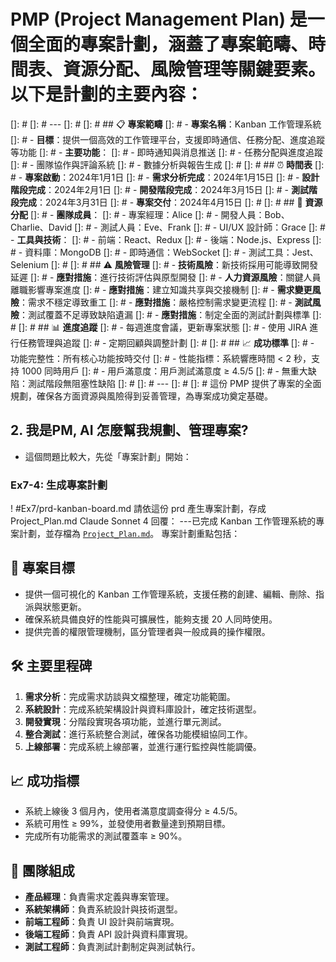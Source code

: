 # PMP (Project Management Plan) 是一個全面的專案計劃，涵蓋了專案範疇、時間表、資源分配、風險管理等關鍵要素。以下是計劃的主要內容：
[]: # 
[]: # ---
[]: # 
[]: # ## 📋 **專案範疇**
[]: # - **專案名稱**：Kanban 工作管理系統
[]: # - **目標**：提供一個高效的工作管理平台，支援即時通信、任務分配、進度追蹤等功能
[]: # - **主要功能**：
[]: #   - 即時通知與消息推送
[]: #   - 任務分配與進度追蹤
[]: #   - 團隊協作與評論系統
[]: #   - 數據分析與報告生成
[]: # 
[]: # ## ⏰ **時間表**
[]: # - **專案啟動**：2024年1月1日
[]: # - **需求分析完成**：2024年1月15日
[]: # - **設計階段完成**：2024年2月1日
[]: # - **開發階段完成**：2024年3月15日
[]: # - **測試階段完成**：2024年3月31日
[]: # - **專案交付**：2024年4月15日
[]: # 
[]: # ## 👥 **資源分配**
[]: # - **團隊成員**：
[]: #   - 專案經理：Alice
[]: #   - 開發人員：Bob、Charlie、David
[]: #   - 測試人員：Eve、Frank
[]: #   - UI/UX 設計師：Grace
[]: # - **工具與技術**：
[]: #   - 前端：React、Redux
[]: #   - 後端：Node.js、Express
[]: #   - 資料庫：MongoDB
[]: #   - 即時通信：WebSocket
[]: #   - 測試工具：Jest、Selenium
[]: # 
[]: # ## ⚠️ **風險管理**
[]: # - **技術風險**：新技術採用可能導致開發延遲
[]: #   - **應對措施**：進行技術評估與原型開發
[]: # - **人力資源風險**：關鍵人員離職影響專案進度
[]: #   - **應對措施**：建立知識共享與交接機制
[]: # - **需求變更風險**：需求不穩定導致重工
[]: #   - **應對措施**：嚴格控制需求變更流程
[]: # - **測試風險**：測試覆蓋不足導致缺陷遺漏
[]: #   - **應對措施**：制定全面的測試計劃與標準
[]: # 
[]: # ## 📊 **進度追蹤**
[]: # - 每週進度會議，更新專案狀態
[]: # - 使用 JIRA 進行任務管理與追蹤
[]: # - 定期回顧與調整計劃
[]: # 
[]: # ## 📈 **成功標準**
[]: # - 功能完整性：所有核心功能按時交付
[]: # - 性能指標：系統響應時間 < 2 秒，支持 1000 同時用戶
[]: # - 用戶滿意度：用戶測試滿意度 ≥ 4.5/5
[]: # - 無重大缺陷：測試階段無阻塞性缺陷
[]: # 
[]: # ---
[]: # 
[]: # 這份 PMP 提供了專案的全面規劃，確保各方面資源與風險得到妥善管理，為專案成功奠定基礎。


## 2. 我是PM, AI 怎麼幫我規劃、管理專案?
* 這個問題比較大，先從「專案計劃」開始：
### Ex7-4: 生成專案計劃
! #Ex7/prd-kanban-board.md 請依這份 prd 產生專案計劃，存成 Project_Plan.md
Claude Sonnet 4 回覆：
---已完成 Kanban 工作管理系統的專案計劃，並存檔為 [`Project_Plan.md`](Ex7/Project_Plan.md)。
專案計劃重點包括：
## 📅 **專案目標**
- 提供一個可視化的 Kanban 工作管理系統，支援任務的創建、編輯、刪除、指派與狀態更新。
- 確保系統具備良好的性能與可擴展性，能夠支援 20 人同時使用。
- 提供完善的權限管理機制，區分管理者與一般成員的操作權限。

## 🛠️ **主要里程碑**
1. **需求分析**：完成需求訪談與文檔整理，確定功能範圍。
2. **系統設計**：完成系統架構設計與資料庫設計，確定技術選型。
3. **開發實現**：分階段實現各項功能，並進行單元測試。
4. **整合測試**：進行系統整合測試，確保各功能模組協同工作。
5. **上線部署**：完成系統上線部署，並進行運行監控與性能調優。

## 📈 **成功指標**
- 系統上線後 3 個月內，使用者滿意度調查得分 ≥ 4.5/5。
- 系統可用性 ≥ 99%，並發使用者數量達到預期目標。
- 完成所有功能需求的測試覆蓋率 ≥ 90%。
## 👥 **團隊組成**
- **產品經理**：負責需求定義與專案管理。
- **系統架構師**：負責系統設計與技術選型。
- **前端工程師**：負責 UI 設計與前端實現。
- **後端工程師**：負責 API 設計與資料庫實現。
- **測試工程師**：負責測試計劃制定與測試執行。